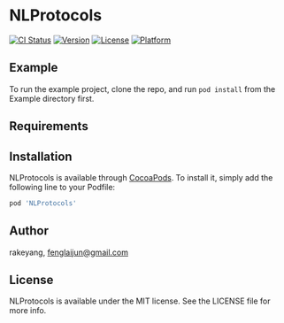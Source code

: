 # NLProtocols

[![CI Status](https://img.shields.io/travis/rakeyang/NLProtocols.svg?style=flat)](https://travis-ci.org/rakeyang/NLProtocols)
[![Version](https://img.shields.io/cocoapods/v/NLProtocols.svg?style=flat)](https://cocoapods.org/pods/NLProtocols)
[![License](https://img.shields.io/cocoapods/l/NLProtocols.svg?style=flat)](https://cocoapods.org/pods/NLProtocols)
[![Platform](https://img.shields.io/cocoapods/p/NLProtocols.svg?style=flat)](https://cocoapods.org/pods/NLProtocols)

## Example

To run the example project, clone the repo, and run `pod install` from the Example directory first.

## Requirements

## Installation

NLProtocols is available through [CocoaPods](https://cocoapods.org). To install
it, simply add the following line to your Podfile:

```ruby
pod 'NLProtocols'
```

## Author

rakeyang, fenglaijun@gmail.com

## License

NLProtocols is available under the MIT license. See the LICENSE file for more info.

